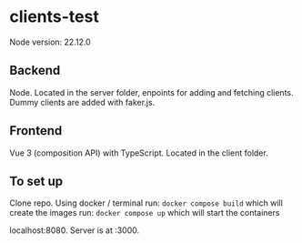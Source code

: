 # clients-test

Node version: 22.12.0

## Backend
Node.
Located in the server folder, enpoints for adding and fetching clients.
Dummy clients are added with faker.js.

## Frontend
Vue 3 (composition API) with TypeScript.
Located in the client folder.


## To set up
Clone repo.
Using docker / terminal
run: ```docker compose build```
which will create the images 
run: ```docker compose up```
which will start the containers

localhost:8080.
Server is at :3000.
